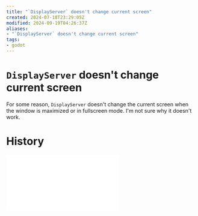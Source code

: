 ```yaml
---
title: "`DisplayServer` doesn't change current screen"
created: 2024-07-18T23:29:05Z
modified: 2024-09-19T04:26:37Z
aliases:
- "`DisplayServer` doesn't change current screen"
tags:
- godot
---
```


# `DisplayServer` doesn't change current screen

For some reason, `DisplayServer` doesn't change the current screen when the window is maximized or in fullscreen mode. I'm not sure why it doesn't work.

# History

![20240718190133](../entries/20240718190133.md)
